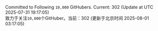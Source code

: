 Committed to Following `10,000` GitHubers. Current: <!-- FOLLOWING_COUNT -->302<!-- FOLLOWING_COUNT --> (Update at UTC <!-- LAST_UPDATED -->2025-07-31 19:17:05<!-- LAST_UPDATED -->)<br>
致力于关注`10,000`个GitHuber。当前：<!-- FOLLOWING_COUNT -->302<!-- FOLLOWING_COUNT --> (更新于北京时间 <!-- LAST_UPDATED_CST -->2025-08-01 03:17:05<!-- LAST_UPDATED_CST -->)
